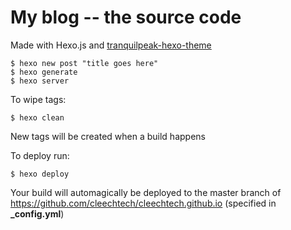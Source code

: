 My blog -- the source code
====

Made with Hexo.js and [tranquilpeak-hexo-theme](https://github.com/LouisBarranqueiro/tranquilpeak-hexo-theme)

```
$ hexo new post "title goes here"
$ hexo generate
$ hexo server
```

To wipe tags:
```
$ hexo clean
```
New tags will be created when a build happens

To deploy run:

```
$ hexo deploy
```

Your build will automagically be deployed to the master branch of https://github.com/cleechtech/cleechtech.github.io (specified in **_config.yml**)


